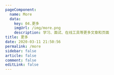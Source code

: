 ```yaml
---
pageComponent: 
  name: More
  data: 
    key: 04.更多
    imgUrl: /img/more.png
    description: 学习、面试、在线工具等更多文章和页面
title: 更多
date: 2020-03-11 21:50:56
permalink: /more
sidebar: false
article: false
comment: false
editLink: false
---
```

